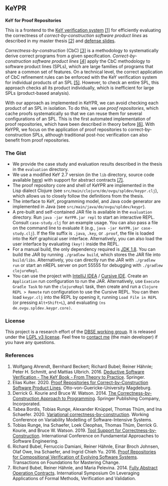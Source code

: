 ## KeYPR

**KeY for Proof Repositories**

This is a frontend to the [KeY verification system](http://key-project.org) [[1]](#references) for efficiently evaluating the correctness of *correct-by-construction software product lines* as described in my master thesis [[2]](#references) and [defense slides](2021-01-08-Master-Thesis-Defense.pdf).

*Correctness-by-construction* (CbC) [[3]](#references) is a methodology to systematically derive correct programs from a given specification.
*Correct-by-construction software product lines* [[4]](#references) apply the CbC methodology to software product lines (SPLs), which are large families of programs that share a common set of features.
On a technical level, the correct application of CbC refinement rules can be enforced with the KeY verification system for individual products of an SPL [[5]](#references).
However, to check an entire SPL, this approach checks all its product individually, which is inefficient for large SPLs (product-based analysis).

With our approach as implemented in KeYPR, we can avoid checking each product of an SPL in isolation.
To do this, we use *proof repositories*, which cache proofs systematically so that we can reuse them for several configurations of an SPL.
This is the first automated implementation of proof repositories, which have been described in theory before [[6]](#references).
With KeYPR, we focus on the application of proof repositories to correct-by-construction SPLs, although traditional post-hoc verification can also benefit from proof repositories.

### The Gist

- We provide the case study and evaluation results described in the thesis in the `evaluation` directory.
- We use a modified KeY 2.7 version (in the `lib` directory, source code available [here](https://git.key-project.org/key/key/-/commits/kuiterAbstractContracts)) with support for abstract contracts [[7]](#references).
- The proof repository core and shell of KeYPR are implemented in the Lisp dialect Clojure (see `src/main/clojure/de/ovgu/spldev/keypr.clj`), which allows us to closely follow the definitions from the thesis.
- The interface to KeY, programming model, and Java code generator are implemented in Java (see `src/main/java/de/ovgu/spldev/keypr`).
- A pre-built and self-contained JAR file is available in the `evaluation` directory.
  Run `java -jar KeYPR.jar repl` to start an interactive REPL. Consult `case-study.clj` for an example usage.
  You can also pass a file on the command line to evaluate it (e.g., `java -jar KeYPR.jar case-study.clj`).
  If the file suffix is `.java`, `.key`, or `.proof`, the file is loaded into the KeY graphical user interface.
  Alternatively, you can also load the user interface by evaluating `(key!)` inside the REPL.
- For a manual build, the only dependency required is [JDK 1.8](http://www.oracle.com/technetwork/java/javase/downloads/jdk8-downloads-2133151.html).
  You can build the JAR by running `./gradlew build`, which stores the JAR file into `build/libs`.
  Alternatively, you can directly run the JAR with `./gradlew run` or start an nREPL server on port 55555 for debugging with `./gradlew clojureRepl`.
- You can use the project with [IntelliJ IDEA](https://www.jetbrains.com/idea/) / [Cursive IDE](https://cursive-ide.com/).
  Create an `Application` run configuration to run the JAR.
  Alternatively, use `Execute Gradle Task` to run the `clojureRepl` task, then create and run a `Clojure REPL > Remote` run configuration to use the Cursive REPL.
  You can then load `keypr.clj` into the REPL by opening it, running `Load File in REPL` (or pressing `Alt+Shift+L`), and evaluating `(ns de.ovgu.spldev.keypr.core)`.

### License

This project is a research effort of the [DBSE working group](http://www.dbse.ovgu.de/).
It is released under the [LGPL v3 license](LICENSE.txt).
Feel free to [contact me](mailto:kuiter@ovgu.de) (the main developer) if you have any questions.

### References

1. Wolfgang Ahrendt, Bernhard Beckert; Richard Bubel; Reiner Hähnle; Peter H. Schmitt, and Mattias Ulbrich. 2016. [Deductive Software Verification - The KeY Book - From Theory to Practice](https://www.key-project.org/thebook2/). Springer.
2. Elias Kuiter. 2020. [Proof Repositories for Correct-by-Construction Software Product Lines](http://wwwiti.cs.uni-magdeburg.de/iti_db/publikationen/ps/auto/Kuiter2020:MasterThesis.pdf). Otto-von-Guericke-University Magdeburg. 
3. Derrick G. Kourie and Bruce W. Watson. 2014. [The Correctness-by-Construction Approach to Programming](https://www.springerprofessional.de/the-correctness-by-construction-approach-to-programming/3827484). Springer Publishing Company, Incorporated.
4. Tabea Bordis, Tobias Runge, Alexander Knüppel, Thomas Thüm, and Ina Schaefer. 2020. [Variational correctness-by-construction](https://dl.acm.org/doi/abs/10.1145/3377024.3377038). Working Conference on Variability Modelling of Software-Intensive Systems. 
5. Tobias Runge, Ina Schaefer, Loek Cleophas, Thomas Thüm, Derrick G. Kourie, and Bruce W. Watson. 2019. [Tool Support for Correctness-by-Construction](https://www.springerprofessional.de/tool-support-for-correctness-by-construction/16601646). International Conference on Fundamental Approaches to Software Engineering. 
6. Richard Bubel, Ferruccio Damiani, Reiner Hähnle, Einar Broch Johnsen, Olaf Owe, Ina Schaefer, and Ingrid Chieh Yu. 2016. [Proof Repositories for Compositional Verification of Evolving Software Systems](https://link.springer.com/chapter/10.1007/978-3-319-46508-1_8). Transactions on Foundations for Mastering Change.
7. Richard Bubel, Reiner Hähnle, and Maria Pelevina. 2014. [Fully Abstract Operation Contracts](https://link.springer.com/chapter/10.1007/978-3-662-45231-8_9). International Symposium On Leveraging Applications of Formal Methods, Verification and Validation.
